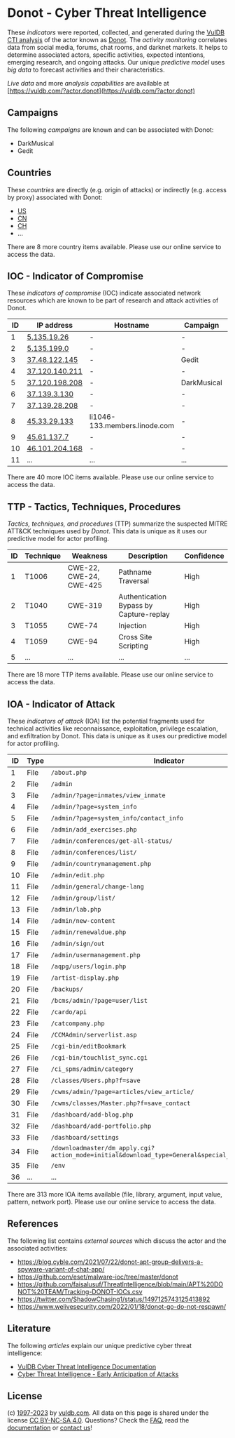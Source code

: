 # Donot - Cyber Threat Intelligence

These _indicators_ were reported, collected, and generated during the [VulDB CTI analysis](https://vuldb.com/?kb.cti) of the actor known as [Donot](https://vuldb.com/?actor.donot). The _activity monitoring_ correlates data from social media, forums, chat rooms, and darknet markets. It helps to determine associated actors, specific activities, expected intentions, emerging research, and ongoing attacks. Our unique _predictive model_ uses _big data_ to forecast activities and their characteristics.

_Live data_ and more _analysis capabilities_ are available at [https://vuldb.com/?actor.donot](https://vuldb.com/?actor.donot)

## Campaigns

The following _campaigns_ are known and can be associated with Donot:

* DarkMusical
* Gedit

## Countries

These _countries_ are directly (e.g. origin of attacks) or indirectly (e.g. access by proxy) associated with Donot:

* [US](https://vuldb.com/?country.us)
* [CN](https://vuldb.com/?country.cn)
* [CH](https://vuldb.com/?country.ch)
* ...

There are 8 more country items available. Please use our online service to access the data.

## IOC - Indicator of Compromise

These _indicators of compromise_ (IOC) indicate associated network resources which are known to be part of research and attack activities of Donot.

ID | IP address | Hostname | Campaign | Confidence
-- | ---------- | -------- | -------- | ----------
1 | [5.135.19.26](https://vuldb.com/?ip.5.135.19.26) | - | - | High
2 | [5.135.199.0](https://vuldb.com/?ip.5.135.199.0) | - | - | High
3 | [37.48.122.145](https://vuldb.com/?ip.37.48.122.145) | - | Gedit | High
4 | [37.120.140.211](https://vuldb.com/?ip.37.120.140.211) | - | - | High
5 | [37.120.198.208](https://vuldb.com/?ip.37.120.198.208) | - | DarkMusical | High
6 | [37.139.3.130](https://vuldb.com/?ip.37.139.3.130) | - | - | High
7 | [37.139.28.208](https://vuldb.com/?ip.37.139.28.208) | - | - | High
8 | [45.33.29.133](https://vuldb.com/?ip.45.33.29.133) | li1046-133.members.linode.com | - | High
9 | [45.61.137.7](https://vuldb.com/?ip.45.61.137.7) | - | - | High
10 | [46.101.204.168](https://vuldb.com/?ip.46.101.204.168) | - | - | High
11 | ... | ... | ... | ...

There are 40 more IOC items available. Please use our online service to access the data.

## TTP - Tactics, Techniques, Procedures

_Tactics, techniques, and procedures_ (TTP) summarize the suspected MITRE ATT&CK techniques used by _Donot_. This data is unique as it uses our predictive model for actor profiling.

ID | Technique | Weakness | Description | Confidence
-- | --------- | -------- | ----------- | ----------
1 | T1006 | CWE-22, CWE-24, CWE-425 | Pathname Traversal | High
2 | T1040 | CWE-319 | Authentication Bypass by Capture-replay | High
3 | T1055 | CWE-74 | Injection | High
4 | T1059 | CWE-94 | Cross Site Scripting | High
5 | ... | ... | ... | ...

There are 18 more TTP items available. Please use our online service to access the data.

## IOA - Indicator of Attack

These _indicators of attack_ (IOA) list the potential fragments used for technical activities like reconnaissance, exploitation, privilege escalation, and exfiltration by Donot. This data is unique as it uses our predictive model for actor profiling.

ID | Type | Indicator | Confidence
-- | ---- | --------- | ----------
1 | File | `/about.php` | Medium
2 | File | `/admin` | Low
3 | File | `/admin/?page=inmates/view_inmate` | High
4 | File | `/admin/?page=system_info` | High
5 | File | `/admin/?page=system_info/contact_info` | High
6 | File | `/admin/add_exercises.php` | High
7 | File | `/admin/conferences/get-all-status/` | High
8 | File | `/admin/conferences/list/` | High
9 | File | `/admin/countrymanagement.php` | High
10 | File | `/admin/edit.php` | High
11 | File | `/admin/general/change-lang` | High
12 | File | `/admin/group/list/` | High
13 | File | `/admin/lab.php` | High
14 | File | `/admin/new-content` | High
15 | File | `/admin/renewaldue.php` | High
16 | File | `/admin/sign/out` | High
17 | File | `/admin/usermanagement.php` | High
18 | File | `/aqpg/users/login.php` | High
19 | File | `/artist-display.php` | High
20 | File | `/backups/` | Medium
21 | File | `/bcms/admin/?page=user/list` | High
22 | File | `/cardo/api` | Medium
23 | File | `/catcompany.php` | High
24 | File | `/CCMAdmin/serverlist.asp` | High
25 | File | `/cgi-bin/editBookmark` | High
26 | File | `/cgi-bin/touchlist_sync.cgi` | High
27 | File | `/ci_spms/admin/category` | High
28 | File | `/classes/Users.php?f=save` | High
29 | File | `/cwms/admin/?page=articles/view_article/` | High
30 | File | `/cwms/classes/Master.php?f=save_contact` | High
31 | File | `/dashboard/add-blog.php` | High
32 | File | `/dashboard/add-portfolio.php` | High
33 | File | `/dashboard/settings` | High
34 | File | `/downloadmaster/dm_apply.cgi?action_mode=initial&download_type=General&special_cgi=get_language` | High
35 | File | `/env` | Low
36 | ... | ... | ...

There are 313 more IOA items available (file, library, argument, input value, pattern, network port). Please use our online service to access the data.

## References

The following list contains _external sources_ which discuss the actor and the associated activities:

* https://blog.cyble.com/2021/07/22/donot-apt-group-delivers-a-spyware-variant-of-chat-app/
* https://github.com/eset/malware-ioc/tree/master/donot
* https://github.com/faisalusuf/ThreatIntelligence/blob/main/APT%20DONOT%20TEAM/Tracking-DONOT-IOCs.csv
* https://twitter.com/ShadowChasing1/status/1497125743125413892
* https://www.welivesecurity.com/2022/01/18/donot-go-do-not-respawn/

## Literature

The following _articles_ explain our unique predictive cyber threat intelligence:

* [VulDB Cyber Threat Intelligence Documentation](https://vuldb.com/?kb.cti)
* [Cyber Threat Intelligence - Early Anticipation of Attacks](https://www.scip.ch/en/?labs.20201022)

## License

(c) [1997-2023](https://vuldb.com/?kb.changelog) by [vuldb.com](https://vuldb.com/?kb.about). All data on this page is shared under the license [CC BY-NC-SA 4.0](https://creativecommons.org/licenses/by-nc-sa/4.0/). Questions? Check the [FAQ](https://vuldb.com/?kb.faq), read the [documentation](https://vuldb.com/?kb) or [contact us](https://vuldb.com/?contact)!

